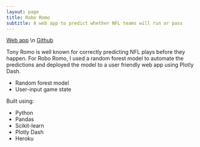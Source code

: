 ```yaml
---
layout: page
title: Robo Romo
subtitle: A web app to predict whether NFL teams will run or pass
---
```

[Web app](http://robo-romo.herokuapp.com/) \n
[Github](https://github.com/Scott-Huston/NFL-dash-app)

Tony Romo is well known for correctly predicting NFL plays before they happen. For Robo Romo, I used a random forest model to automate the predictions and deployed the model to a user friendly web app using Plotly Dash.

- Random forest model
- User-input game state

Built using:
- Python
- Pandas
- Scikit-learn
- Plotly Dash
- Heroku
